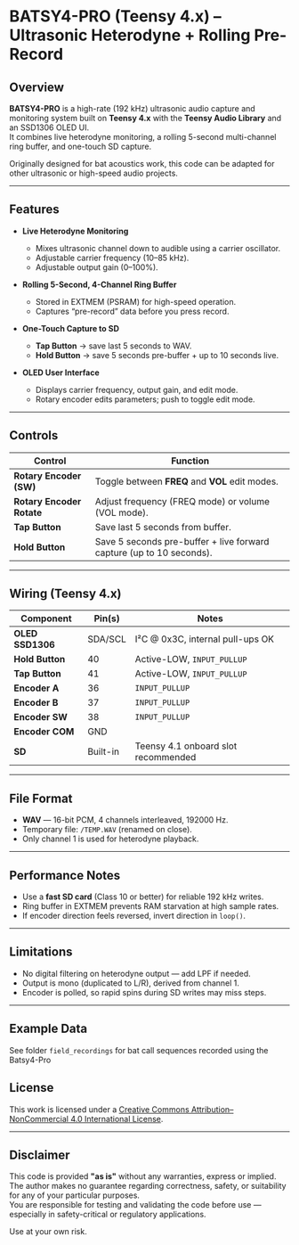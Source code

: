 # BATSY4-PRO (Teensy 4.x) – Ultrasonic Heterodyne + Rolling Pre-Record

## Overview

**BATSY4-PRO** is a high-rate (192 kHz) ultrasonic audio capture and monitoring system built on **Teensy 4.x** with the **Teensy Audio Library** and an SSD1306 OLED UI.  
It combines live heterodyne monitoring, a rolling 5-second multi-channel ring buffer, and one-touch SD capture.

Originally designed for bat acoustics work, this code can be adapted for other ultrasonic or high-speed audio projects.

---

## Features

- **Live Heterodyne Monitoring**
  - Mixes ultrasonic channel down to audible using a carrier oscillator.
  - Adjustable carrier frequency (10–85 kHz).
  - Adjustable output gain (0–100%).

- **Rolling 5-Second, 4-Channel Ring Buffer**
  - Stored in EXTMEM (PSRAM) for high-speed operation.
  - Captures “pre-record” data before you press record.

- **One-Touch Capture to SD**
  - **Tap Button** → save last 5 seconds to WAV.
  - **Hold Button** → save 5 seconds pre-buffer + up to 10 seconds live.

- **OLED User Interface**
  - Displays carrier frequency, output gain, and edit mode.
  - Rotary encoder edits parameters; push to toggle edit mode.

---

## Controls

| Control                   | Function                                                     |
| ------------------------- | ------------------------------------------------------------ |
| **Rotary Encoder (SW)**   | Toggle between **FREQ** and **VOL** edit modes.              |
| **Rotary Encoder Rotate** | Adjust frequency (FREQ mode) or volume (VOL mode).           |
| **Tap Button**            | Save last 5 seconds from buffer.                             |
| **Hold Button**           | Save 5 seconds pre-buffer + live forward capture (up to 10 seconds). |

---

## Wiring (Teensy 4.x)

| Component        | Pin(s)   | Notes                               |
| ---------------- | -------- | ----------------------------------- |
| **OLED SSD1306** | SDA/SCL  | I²C @ 0x3C, internal pull-ups OK    |
| **Hold Button**  | 40       | Active-LOW, `INPUT_PULLUP`          |
| **Tap Button**   | 41       | Active-LOW, `INPUT_PULLUP`          |
| **Encoder A**    | 36       | `INPUT_PULLUP`                      |
| **Encoder B**    | 37       | `INPUT_PULLUP`                      |
| **Encoder SW**   | 38       | `INPUT_PULLUP`                      |
| **Encoder COM**  | GND      |                                     |
| **SD**           | Built-in | Teensy 4.1 onboard slot recommended |

---

## File Format

- **WAV** — 16-bit PCM, 4 channels interleaved, 192000 Hz.
- Temporary file: `/TEMP.WAV` (renamed on close).
- Only channel 1 is used for heterodyne playback.

---

## Performance Notes

- Use a **fast SD card** (Class 10 or better) for reliable 192 kHz writes.
- Ring buffer in EXTMEM prevents RAM starvation at high sample rates.
- If encoder direction feels reversed, invert direction in `loop()`.

---

## Limitations

- No digital filtering on heterodyne output — add LPF if needed.
- Output is mono (duplicated to L/R), derived from channel 1.
- Encoder is polled, so rapid spins during SD writes may miss steps.

---

## Example Data

See folder `field_recordings` for bat call sequences recorded using the Batsy4-Pro

## License

This work is licensed under a [Creative Commons Attribution–NonCommercial 4.0 International License](https://creativecommons.org/licenses/by-nc/4.0/).

---

## Disclaimer

This code is provided **"as is"** without any warranties, express or implied.  
The author makes no guarantee regarding correctness, safety, or suitability for any of your particular purposes.  
You are responsible for testing and validating the code before use — especially in safety-critical or regulatory applications.

Use at your own risk.